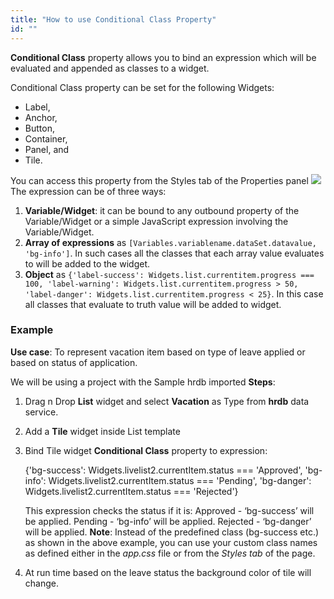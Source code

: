 ```yaml
---
title: "How to use Conditional Class Property"
id: ""
---
```


**Conditional Class** property allows you to bind an expression which will be evaluated and appended as classes to a widget.

Conditional Class property can be set for the following Widgets:

- Label,
- Anchor,
- Button,
- Container,
- Panel, and
- Tile.

You can access this property from the Styles tab of the Properties panel [![](../assets/cond_class.png)](../assets/cond_class.png)The expression can be of three ways:

1. **Variable/Widget**: it can be bound to any outbound property of the Variable/Widget or a simple JavaScript expression involving the Variable/Widget.
2. **Array of expressions** as `[Variables.variablename.dataSet.datavalue, 'bg-info']`. In such cases all the classes that each array value evaluates to will be added to the widget.
3. **Object** as `{'label-success': Widgets.list.currentitem.progress === 100, 'label-warning': Widgets.list.currentitem.progress > 50, 'label-danger': Widgets.list.currentitem.progress < 25}`. In this case all classes that evaluate to truth value will be added to widget.

### Example

**Use case**: To represent vacation item based on type of leave applied or based on status of application.

We will be using a project with the Sample hrdb imported **Steps**:

1. Drag n Drop **List** widget and select **Vacation** as Type from **hrdb** data service.
2. Add a **Tile** widget inside List template
3. Bind Tile widget **Conditional Class** property to expression:
    
    {'bg-success': Widgets.livelist2.currentItem.status === 'Approved', 
     'bg-info': Widgets.livelist2.currentItem.status === 'Pending',
     'bg-danger': Widgets.livelist2.currentItem.status === 'Rejected'}
    
    This expression checks the status if it is: Approved - ‘bg-success’ will be applied. Pending - ‘bg-info’ will be applied. Rejected - ‘bg-danger’ will be applied. **Note**: Instead of the predefined class (bg-success etc.) as shown in the above example, you can use your custom class names as defined either in the _app.css_ file or from the _Styles tab_ of the page.
4. At run time based on the leave status the background color of tile will change.
